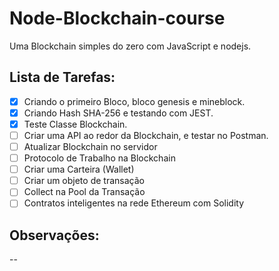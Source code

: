 ﻿# Node-Blockchain-course
 
Uma Blockchain simples do zero com JavaScript e nodejs.

## Lista de Tarefas:

- [x] Criando o primeiro Bloco, bloco genesis e mineblock.
- [x] Criando Hash SHA-256 e testando com JEST.
- [x] Teste Classe Blockchain. 
- [ ] Criar uma API ao redor da Blockchain, e testar no Postman.
- [ ] Atualizar Blockchain no servidor
- [ ] Protocolo de Trabalho na Blockchain
- [ ] Criar uma Carteira (Wallet)
- [ ] Criar um objeto de transação
- [ ] Collect na Pool da Transação
- [ ] Contratos inteligentes na rede Ethereum com Solidity

## Observações:
--









